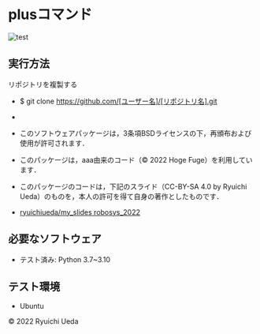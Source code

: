 # plusコマンド
![test](https://github.com/NatsumaMatsunaga/robosys2022/actions/workflows/test.yml/badge.svg)

## 実行方法
リポジトリを複製する
* $ git clone https://github.com/[ユーザー名]/[リポジトリ名].git
* 

  * このソフトウェアパッケージは，3条項BSDライセンスの下，再頒布および使用が許可されます．
  * このパッケージは，aaa由来のコード（© 2022 Hoge Fuge）を利用しています．
  * このパッケージのコードは，下記のスライド（CC-BY-SA 4.0 by Ryuichi Ueda）のものを，本人の許可を得て自身の著作としたものです．
  * [ryuichiueda/my_slides robosys_2022](https://github.com/ryuichiueda/my_slides/tree/master/robosys_2022)
 
 ## 必要なソフトウェア
 * テスト済み: Python 3.7~3.10
 
 ## テスト環境
 * Ubuntu
 
 © 2022 Ryuichi Ueda


